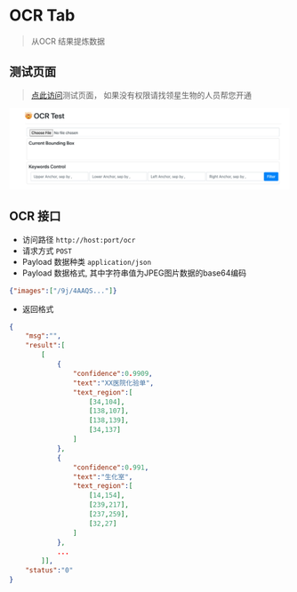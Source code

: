 # OCR Tab
> 从OCR 结果提炼数据

## 测试页面
> [点此访问](http://ec2-52-83-78-143.cn-northwest-1.compute.amazonaws.com.cn:8050/static/html/test_ocr.html)测试页面， 如果没有权限请找领星生物的人员帮您开通

![ocr test page preview](imgs/ocr_test_page.png)

## OCR 接口
* 访问路径 ```http://host:port/ocr```
* 请求方式 ```POST```
* Payload 数据种类 ```application/json```
* Payload 数据格式, 其中字符串值为JPEG图片数据的base64编码
```json
{"images":["/9j/4AAQS..."]}
```
* 返回格式
```json
{
    "msg":"",
    "result":[
        [
            {
                "confidence":0.9909,
                "text":"XX医院化验单",
                "text_region":[
                    [34,104],
                    [138,107],
                    [138,139],
                    [34,137]
                ]
            },
            {
                "confidence":0.991,
                "text":"生化室",
                "text_region":[
                    [14,154],
                    [239,217],
                    [237,259],
                    [32,27]
                ]
            },
            ...
        ]],
    "status":"0"
}
```